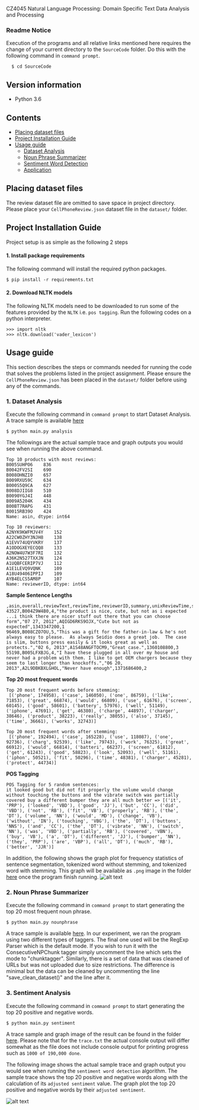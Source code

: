 CZ4045 Natural Language Processing: Domain Specific Text Data Analysis and Processing


### Readme Notice
Execution of the programs and all relative links mentioned here requires the change of your current directory to the `SourceCode` folder. Do this with the following command in `command prompt`.
```
  $ cd SourceCode
```


## Version information
- Python 3.6


## Contents
- [Placing dataset files](#placing-dataset-files)
- [Project Installation Guide](#project-installation-guide)
- [Usage guide](#usage-guide)
  - [Dataset Analysis](#1-dataset-analysis)
  - [Noun Phrase Summarizer](#2-noun-phrase-summarizer)
  - [Sentiment Word Detection](#3-sentiment-word-detection)
  - [Application](#4-application)


## Placing dataset files
The review dataset file are omitted to save space in project directory. Please place your `CellPhoneReview.json` dataset file in the `dataset/` folder.

## Project Installation Guide
Project setup is as simple as the following 2 steps
#### 1. Install package requirements
The following command will install the required python packages.
```
$ pip install -r requirements.txt
```

#### 2. Download NLTK models
The following NLTK models need to be downloaded to run some of the features provided by the `NLTK` i.e. `pos tagging`. Run the following codes on a python interpreter.
```
>>> import nltk
>>> nltk.download('vader_lexicon')
```

## Usage guide
This section describes the steps or commands needed for running the code that solves the problems listed in the project assignment. Please ensure the `CellPhoneReview.json` has been placed in the `dataset/` folder before using any of the commands.

### 1. Dataset Analysis
Execute the following command in `command prompt` to start Dataset Analysis. A trace sample is available [here](SourceCode/results/dataset_analysis/trace.txt)
```
$ python main.py analysis
``` 
The followings are the actual sample trace and graph outputs you would see when running the above command.
```
Top 10 products with most reviews:
B005SUHPO6    836
B0042FV2SI    690
B008OHNZI0    657
B009RXU59C    634
B000S5Q9CA    627
B008DJIIG8    510
B0090YGJ4I    448
B009A5204K    434
B00BT7RAPG    431
B0015RB39O    424
Name: asin, dtype: int64
```
```
Top 10 reviewers:
A2NYK9KWFMJV4Y    152
A22CW0ZHY3NJH8    138
A1EVV74UQYVKRY    137
A1ODOGXEYECQQ8    133
A2NOW4U7W3F7RI    132
A36K2N527TXXJN    124
A1UQBFCERIP7VJ    112
A1E1LEVQ9VQNK     109
A18U49406IPPIJ    109
AYB4ELCS5AM8P     107
Name: reviewerID, dtype: int64
```

**Sample Sentence Lengths**
```
,asin,overall,reviewText,reviewTime,reviewerID,summary,unixReviewTime,sentencelength
43527,B004Z9W4B0,4,"the product is nice, cute, but not as i expected ...i think there are nicer stuff out there that you can choose form","07 27, 2012",AQIGD6RKS9OJX,"Cute but not as expected",1343347200,1
96469,B008CZO7OU,5,"This was a gift for the father-in-law & he's not always easy to please.  As always Seidio does a great job.  The case is slim, buttons press easily & it looks great as well as protects.","02 6, 2013",A1S48ANGFTOCM9,"Great case.",1360108800,3
55198,B005LFXBJG,4,"I have these plugged in all over my house and never had a problem with them. I like to get OEM chargers because they seem to last longer than knockoffs.","06 20, 2013",A2L9DBKBXLGHOL,"Never have enough",1371686400,2

```

**Top 20 most frequent words**
```
Top 20 most frequent words before stemming:
 [('phone', 174958), ('case', 146050), ('one', 86759), ('like', 71853), ('great', 66874), ('would', 66809), ('use', 61676), ('screen', 60145), ('good', 58601), ('battery', 57976), ('well', 51149), ('iphone', 47691), ('get', 46380), ('charge', 44897), ('charger', 38646), ('product', 38223), ('really', 38055), ('also', 37145), ('time', 36661), ('works', 32743)]

Top 20 most frequent words after stemming:
 [('phone', 192494), ('case', 165228), ('use', 118087), ('one', 92736), ('charg', 92539), ('like', 79743), ('work', 76325), ('great', 66912), ('would', 66814), ('batteri', 66237), ('screen', 61812), ('get', 61243), ('good', 58823), ('look', 52093), ('well', 51161), ('iphon', 50521), ('fit', 50296), ('time', 48381), ('charger', 45281), ('protect', 44734)]
```
**POS Tagging**
```
POS Tagging for 5 random sentences: 
it looked good but did not fit properly the volume would change without touching the buttons and the vibrate switch was partially covered buy a different bumper they are all much better => [('it', 'PRP'), ('looked', 'VBD'), ('good', 'JJ'), ('but', 'CC'), ('did', 'VBD'), ('not', 'RB'), ('fit', 'VB'), ('properly', 'RB'), ('the', 'DT'), ('volume', 'NN'), ('would', 'MD'), ('change', 'VB'), ('without', 'IN'), ('touching', 'VBG'), ('the', 'DT'), ('buttons', 'NNS'), ('and', 'CC'), ('the', 'DT'), ('vibrate', 'NN'), ('switch', 'NN'), ('was', 'VBD'), ('partially', 'RB'), ('covered', 'VBN'), ('buy', 'VB'), ('a', 'DT'), ('different', 'JJ'), ('bumper', 'NN'), ('they', 'PRP'), ('are', 'VBP'), ('all', 'DT'), ('much', 'RB'), ('better', 'JJR')]

```

In addition, the following shows the graph plot for frequency statistics of sentence segmentation, tokenized word without stemming, and tokenized word with stemming. This graph will be available as `.png` image in the folder [here](SourceCode/results/dataset_analysis/) once the program finish running.
![alt text](SourceCode/results/dataset_analysis/graph_result.png)


### 2. Noun Phrase Summarizer
Execute the following command in `command prompt` to start generating the top 20 most frequent noun phrase.
```
$ python main.py nounphrase
``` 
A trace sample is available [here](SourceCode/results/noun_phrase_summarizer/trace.txt). In our experiment, we ran the program using two different types of taggers. The final one used will be the RegExp Parser which is the default mode. If you wish to run it with the ConsecutiveNPChunk tagger simply uncomment the line which sets the mode to "chunktagger". Similarly, there is a set of data that was cleaned of URLs but was not uploaded due to size restrictions. The difference is minimal but the data can be cleaned by uncommenting the line "save_clean_dataset()" and the line after it.

### 3. Sentiment Analysis
Execute the following command in `command prompt` to start generating the top 20 positive and negative words.
```
$ python main.py sentiment
``` 
A trace sample and graph image of the result can be found in the folder [here](SourceCode/results/sentiment_word_detection/). Please note that for the `trace.txt` the actual console output will differ somewhat as the file does not include console output for printing progress such as `1000 of 190,000 done`.

The following image shows the actual sample trace and graph output you would see when running the `sentiment word detection` algorithm. The sample trace shows the top 20 positive and negative words along with the calculation of its `adjusted sentiment` value. The graph plot the top 20 positive and negative words by their `adjusted sentiment`.

![alt text](SourceCode/results/sentiment_word_detection/result.png)
``` 
